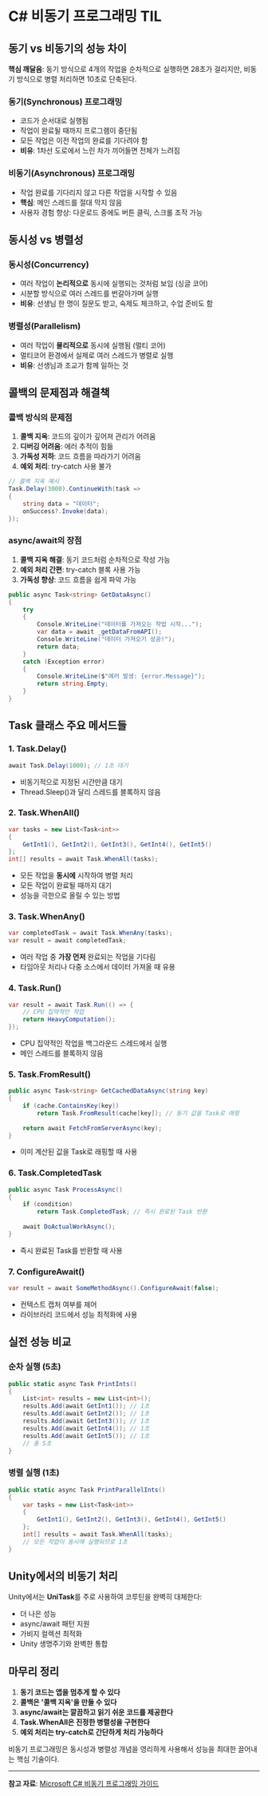 # C# 비동기 프로그래밍 TIL

## 동기 vs 비동기의 성능 차이

**핵심 깨달음**: 동기 방식으로 4개의 작업을 순차적으로 실행하면 28초가 걸리지만, 비동기 방식으로 병렬 처리하면 10초로 단축된다.

### 동기(Synchronous) 프로그래밍
- 코드가 순서대로 실행됨
- 작업이 완료될 때까지 프로그램이 중단됨
- 모든 작업은 이전 작업의 완료를 기다려야 함
- **비유**: 1차선 도로에서 느린 차가 끼어들면 전체가 느려짐

### 비동기(Asynchronous) 프로그래밍
- 작업 완료를 기다리지 않고 다른 작업을 시작할 수 있음
- **핵심**: 메인 스레드를 절대 막지 않음
- 사용자 경험 향상: 다운로드 중에도 버튼 클릭, 스크롤 조작 가능

## 동시성 vs 병렬성

### 동시성(Concurrency)
- 여러 작업이 **논리적으로** 동시에 실행되는 것처럼 보임 (싱글 코어)
- 시분할 방식으로 여러 스레드를 번갈아가며 실행
- **비유**: 선생님 한 명이 질문도 받고, 숙제도 체크하고, 수업 준비도 함

### 병렬성(Parallelism)
- 여러 작업이 **물리적으로** 동시에 실행됨 (멀티 코어)
- 멀티코어 환경에서 실제로 여러 스레드가 병렬로 실행
- **비유**: 선생님과 조교가 함께 일하는 것

## 콜백의 문제점과 해결책

### 콜백 방식의 문제점
1. **콜백 지옥**: 코드의 깊이가 깊어져 관리가 어려움
2. **디버깅 어려움**: 에러 추적이 힘듦
3. **가독성 저하**: 코드 흐름을 따라가기 어려움
4. **예외 처리**: try-catch 사용 불가

```csharp
// 콜백 지옥 예시
Task.Delay(3000).ContinueWith(task =>
{
    string data = "데이터";
    onSuccess?.Invoke(data);
});
```

### async/await의 장점
1. **콜백 지옥 해결**: 동기 코드처럼 순차적으로 작성 가능
2. **예외 처리 간편**: try-catch 블록 사용 가능
3. **가독성 향상**: 코드 흐름을 쉽게 파악 가능

```csharp
public async Task<string> GetDataAsync()
{
    try
    {
        Console.WriteLine("데이터를 가져오는 작업 시작...");
        var data = await _getDataFromAPI();
        Console.WriteLine("데이터 가져오기 성공!");
        return data;
    }
    catch (Exception error)
    {
        Console.WriteLine($"에러 발생: {error.Message}");
        return string.Empty;
    }
}
```

## Task 클래스 주요 메서드들

### 1. Task.Delay()
```csharp
await Task.Delay(1000); // 1초 대기
```
- 비동기적으로 지정된 시간만큼 대기
- Thread.Sleep()과 달리 스레드를 블록하지 않음

### 2. Task.WhenAll()
```csharp
var tasks = new List<Task<int>>
{
    GetInt1(), GetInt2(), GetInt3(), GetInt4(), GetInt5()
};
int[] results = await Task.WhenAll(tasks);
```
- 모든 작업을 **동시에** 시작하여 병렬 처리
- 모든 작업이 완료될 때까지 대기
- 성능을 극한으로 올릴 수 있는 방법

### 3. Task.WhenAny()
```csharp
var completedTask = await Task.WhenAny(tasks);
var result = await completedTask;
```
- 여러 작업 중 **가장 먼저** 완료되는 작업을 기다림
- 타임아웃 처리나 다중 소스에서 데이터 가져올 때 유용

### 4. Task.Run()
```csharp
var result = await Task.Run(() => {
    // CPU 집약적인 작업
    return HeavyComputation();
});
```
- CPU 집약적인 작업을 백그라운드 스레드에서 실행
- 메인 스레드를 블록하지 않음

### 5. Task.FromResult()
```csharp
public async Task<string> GetCachedDataAsync(string key)
{
    if (cache.ContainsKey(key))
        return Task.FromResult(cache[key]); // 동기 값을 Task로 래핑
    
    return await FetchFromServerAsync(key);
}
```
- 이미 계산된 값을 Task로 래핑할 때 사용

### 6. Task.CompletedTask
```csharp
public async Task ProcessAsync()
{
    if (condition)
        return Task.CompletedTask; // 즉시 완료된 Task 반환
    
    await DoActualWorkAsync();
}
```
- 즉시 완료된 Task를 반환할 때 사용

### 7. ConfigureAwait()
```csharp
var result = await SomeMethodAsync().ConfigureAwait(false);
```
- 컨텍스트 캡처 여부를 제어
- 라이브러리 코드에서 성능 최적화에 사용

## 실전 성능 비교

### 순차 실행 (5초)
```csharp
public static async Task PrintInts()
{
    List<int> results = new List<int>();
    results.Add(await GetInt1()); // 1초
    results.Add(await GetInt2()); // 1초
    results.Add(await GetInt3()); // 1초
    results.Add(await GetInt4()); // 1초
    results.Add(await GetInt5()); // 1초
    // 총 5초
}
```

### 병렬 실행 (1초)
```csharp
public static async Task PrintParallelInts()
{
    var tasks = new List<Task<int>>
    {
        GetInt1(), GetInt2(), GetInt3(), GetInt4(), GetInt5()
    };
    int[] results = await Task.WhenAll(tasks);
    // 모든 작업이 동시에 실행되므로 1초
}
```

## Unity에서의 비동기 처리

Unity에서는 **UniTask**를 주로 사용하여 코루틴을 완벽히 대체한다:
- 더 나은 성능
- async/await 패턴 지원
- 가비지 컬렉션 최적화
- Unity 생명주기와 완벽한 통합

## 마무리 정리

1. **동기 코드는 앱을 멈추게 할 수 있다**
2. **콜백은 '콜백 지옥'을 만들 수 있다**
3. **async/await는 깔끔하고 읽기 쉬운 코드를 제공한다**
4. **Task.WhenAll은 진정한 병렬성을 구현한다**
5. **예외 처리는 try-catch로 간단하게 처리 가능하다**

비동기 프로그래밍은 동시성과 병렬성 개념을 영리하게 사용해서 성능을 최대한 끌어내는 핵심 기술이다.

---

**참고 자료**: [Microsoft C# 비동기 프로그래밍 가이드](https://learn.microsoft.com/ko-kr/dotnet/csharp/asynchronous-programming/)